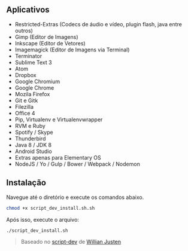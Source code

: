 ## Aplicativos

  * Restricted-Extras (Codecs de áudio e vídeo, plugin flash, java entre outros)
  * Gimp (Editor de Imagens)
  * Inkscape (Editor de Vetores)
  * Imagemagick (Editor de Imagens via Terminal)
  * Terminator
  * Sublime Text 3
  * Atom
  * Dropbox
  * Google Chromium
  * Google Chrome
  * Mozila Firefox
  * Git e Gitk
  * Filezilla
  * Office 4
  * Pip, Virtualenv e Virtualenvwrapper
  * RVM e Ruby
  * Spotify / Skype
  * Thunderbird
  * Java 8 / JDK 8
  * Android Studio
  * Extras apenas para Elementary OS
  * NodeJS / Yo / Gulp / Bower / Webpack / Nodemon

## Instalação

Navegue até o diretório e execute os comandos abaixo.

```sh
chmod +x script_dev_install.sh.sh
```

Após isso, execute o arquivo:

```sh
./script_dev_install.sh
```

> Baseado no [script-dev](https://github.com/willianjusten/script-dev) de [Willian Justen](https://github.com/willianjusten)
